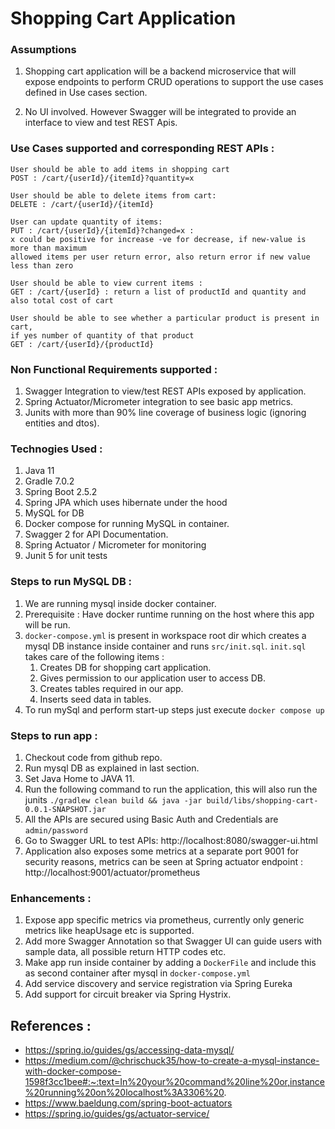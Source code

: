 # Shopping Cart Application

### Assumptions

1. Shopping cart application will be a backend microservice that will expose endpoints to perform CRUD operations to support the use cases
   defined in Use cases section.
   
2. No UI involved. However Swagger will be integrated to provide an interface to view and test REST Apis.

### Use Cases supported and corresponding REST APIs :
	User should be able to add items in shopping cart
	POST : /cart/{userId}/{itemId}?quantity=x

	User should be able to delete items from cart:
	DELETE : /cart/{userId}/{itemId}

	User can update quantity of items:
	PUT : /cart/{userId}/{itemId}?changed=x : 
    x could be positive for increase -ve for decrease, if new-value is more than maximum 
    allowed items per user return error, also return error if new value less than zero

	User should be able to view current items :
	GET : /cart/{userId} : return a list of productId and quantity and also total cost of cart

    User should be able to see whether a particular product is present in cart, 
    if yes number of quantity of that product 
    GET : /cart/{userId}/{productId}

### Non Functional Requirements supported :
1. Swagger Integration to view/test REST APIs exposed by application.
2. Spring Actuator/Micrometer integration to see basic app metrics.
3. Junits with more than 90% line coverage of business logic (ignoring entities and dtos).

### Technogies Used :
1. Java 11
2. Gradle 7.0.2
3. Spring Boot 2.5.2
4. Spring JPA which uses hibernate under the hood
5. MySQL for DB
6. Docker compose for running MySQL in container.
7. Swagger 2 for API Documentation.
8. Spring Actuator / Micrometer for monitoring
9. Junit 5 for unit tests

### Steps to run MySQL DB :
1. We are running mysql inside docker container.
2. Prerequisite : Have docker runtime running on the host where this app will be run.
3. `docker-compose.yml` is present in workspace root dir which creates a mysql DB instance inside container 
   and runs `src/init.sql`. `init.sql` takes care of the following items :
   1. Creates DB for shopping cart application.
    2. Gives permission to our application user to access DB.
    3. Creates tables required in our app.
    4. Inserts seed data in tables.
4. To run mySql and perform start-up steps just execute `docker compose up`

### Steps to run app : 
1. Checkout code from github repo.
2. Run mysql DB as explained in last section.
3. Set Java Home to JAVA 11.
4. Run the following command to run the application, 
   this will also run the junits `./gradlew clean build && java -jar build/libs/shopping-cart-0.0.1-SNAPSHOT.jar`
5. All the APIs are secured using Basic Auth and Credentials are `admin/password`
6. Go to Swagger URL to test APIs: http://localhost:8080/swagger-ui.html
7. Application also exposes some metrics at a separate port 9001 for security reasons, metrics can be seen at 
   Spring actuator endpoint : http://localhost:9001/actuator/prometheus
   
### Enhancements :
1. Expose app specific metrics via prometheus, currently only generic metrics like heapUsage etc is supported.
2. Add more Swagger Annotation so that Swagger UI can guide users with sample data, all possible return HTTP codes etc.
3. Make app run inside container by adding a `DockerFile` and include this as second container 
   after mysql in `docker-compose.yml`
4. Add service discovery and service registration via Spring Eureka
5. Add support for circuit breaker via Spring Hystrix.
   
## References :
* https://spring.io/guides/gs/accessing-data-mysql/
* https://medium.com/@chrischuck35/how-to-create-a-mysql-instance-with-docker-compose-1598f3cc1bee#:~:text=In%20your%20command%20line%20or,instance%20running%20on%20localhost%3A3306%20.
* https://www.baeldung.com/spring-boot-actuators
* https://spring.io/guides/gs/actuator-service/

